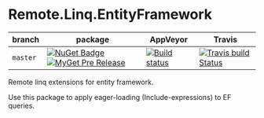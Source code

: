 # Remote.Linq.EntityFramework

| branch | package | AppVeyor | Travis |
| --- | --- | --- | --- |
| `master` | [![NuGet Badge](https://buildstats.info/nuget/Remote.Linq.EntityFramework?includePreReleases=true)](http://www.nuget.org/packages/Remote.Linq.EntityFramework) [![MyGet Pre Release](http://img.shields.io/myget/aqua/vpre/Remote.Linq.EntityFramework.svg?style=flat-square&label=myget)](https://www.myget.org/feed/aqua/package/nuget/Remote.Linq.EntityFramework) | [![Build status](https://ci.appveyor.com/api/projects/status/khlr1irj87vss8j9?svg=true)](https://ci.appveyor.com/project/6bee/remote-linq-entityframework) | [![Travis build Status](https://travis-ci.org/6bee/Remote.Linq.EntityFramework.svg?branch=master)](https://travis-ci.org/6bee/Remote.Linq.EntityFramework?branch=master) |


Remote linq extensions for entity framework. 

Use this package to apply eager-loading (Include-expressions) to EF queries.